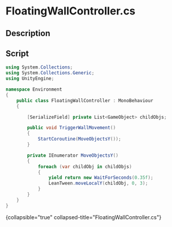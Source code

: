 # FloatingWallController.cs

## Description

## Script
```C#
using System.Collections;
using System.Collections.Generic;
using UnityEngine;

namespace Environment
{
    public class FloatingWallController : MonoBehaviour
    {

        [SerializeField] private List<GameObject> childObjs;

        public void TriggerWallMovement()
        {
            StartCoroutine(MoveObjectsY());
        }

        private IEnumerator MoveObjectsY()
        {
            foreach (var childObj in childObjs)
            {
                yield return new WaitForSeconds(0.35f);
                LeanTween.moveLocalY(childObj, 0, 3);
            }
        }
    }
}
```
{collapsible="true" collapsed-title="FloatingWallController.cs"}